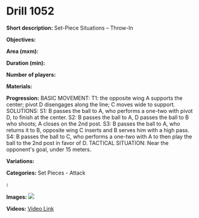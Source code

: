 # Drill 1052

**Short description:**
Set-Piece Situations – Throw-In

**Objectives:**


**Area (mxm):**


**Duration (min):**


**Number of players:**


**Materials:**


**Progression:**
BASIC MOVEMENT: T1: the opposite wing A supports the center; pivot D disengages along the line; C moves wide to support. SOLUTIONS: S1: B passes the ball to A, who performs a one-two with pivot D, to finish at the center. S2: B passes the ball to A, D passes the ball to B who shoots; A closes on the 2nd post. S3: B passes the ball to A, who returns it to B, opposite wing C inserts and B serves him with a high pass. S4: B passes the ball to C, who performs a one-two with A to then play the ball to the 2nd post in favor of D. TACTICAL SITUATION: Near the opponent's goal, under 15 meters.

**Variations:**


**Categories:**
Set Pieces - Attack

**:**


**Images:**
![](https://www.coachingfutsal.com/\images\8d62af4ca8a427ffd0d80ba9328b19d6f765e1f359f000c24fae2df3aa39ea385a927e096e3b68fc8d309c87d19a4e86b669e09e2b1ca6864939f04c5c0b5d0c52398e563e0ec.jpg)

**Videos:**
[Video Link](https://www.youtube.com/embed/6zReQf-bOyQ)

